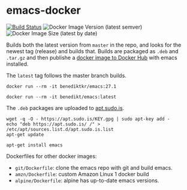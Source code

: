 # emacs-docker

[![Build Status](https://jenkins.sudo.is/buildStatus/icon?job=ben%2Femacs-docker%2Fmain&style=flat-square)](https://jenkins.sudo.is/job/ben/job/emacs-docker/job/main/)
![Docker Image Version (latest semver)](https://img.shields.io/docker/v/benediktkr/emacs?sort=semver&style=flat-square)
![Docker Image Size (latest by date)](https://img.shields.io/docker/image-size/benediktkr/emacs?sort=date&style=flat-square)


Builds both the latest version from `master` in the repo, and looks for the newest tag (release) and builds that. Builds are packaged as `.deb` and `.tar.gz` and then publishe a [docker image to Docker Hub](https://hub.docker.com/r/benediktkr/emacs/) with emacs installed.

The `latest` tag follows the master branch builds.

```
docker run --rm -it benediktkr/emacs:27.1

docker run --rm -it benedikt/emacs:latest
```

The `.deb` packages are uploaded to [apt.sudo.is](https://apt.sudo.is).

```
wget -q -O - https://apt.sudo.is/KEY.gpg | sudo apt-key add -
echo "deb https://apt.sudo.is/ /" > /etc/apt/sources.list.d/apt.sudo.is.list
apt-get update

apt-get install emacs
```


Dockerfiles for other docker images:

 * `git/Dockerfile`: clone the emacs repo with git and build emacs.
 * `amzn/Dockerfile`: custom Amazon Linux 1 docker build
 * `alpine/Dockerfile`: alpine has up-to-date emacs versions.
